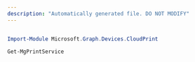 ```yaml
---
description: "Automatically generated file. DO NOT MODIFY"
---
```


```powershell

Import-Module Microsoft.Graph.Devices.CloudPrint

Get-MgPrintService

```